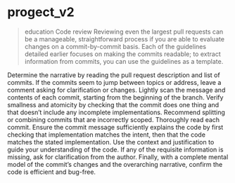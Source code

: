 # progect_v2
>education
Code review
Reviewing even the largest pull requests can be a manageable, straightforward process if you are able to evaluate changes on a commit-by-commit basis. Each of the guidelines detailed earlier focuses on making the commits readable; to extract information from commits, you can use the guidelines as a template.

Determine the narrative by reading the pull request description and list of commits. If the commits seem to jump between topics or address, leave a comment asking for clarification or changes.
Lightly scan the message and contents of each commit, starting from the beginning of the branch. Verify smallness and atomicity by checking that the commit does one thing and that doesn’t include any incomplete implementations. Recommend splitting or combining commits that are incorrectly scoped.
Thoroughly read each commit. Ensure the commit message sufficiently explains the code by first checking that implementation matches the intent, then that the code matches the stated implementation. Use the context and justification to guide your understanding of the code. If any of the requisite information is missing, ask for clarification from the author.
Finally, with a complete mental model of the commit’s changes and the overarching narrative, confirm the code is efficient and bug-free.
